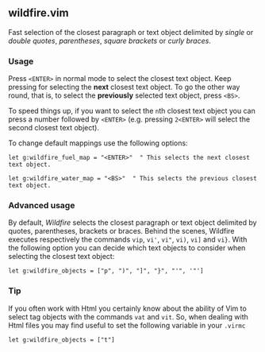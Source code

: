 ## wildfire.vim

Fast selection of the closest paragraph or text object delimited by *single* or *double quotes*,
*parentheses*, *square brackets* or *curly braces*.


### Usage

Press `<ENTER>` in normal mode to select the closest text object. Keep pressing for selecting the
**next** closest text object. To go the other way round, that is, to select the **previously**
selected text object, press `<BS>`.

To speed things up, if you want to select the `n`th closest text object you can press a number
followed by `<ENTER>` (e.g. pressing `2<ENTER>` will select the second closest text
object).

To change default mappings use the following options:

```vim
let g:wildfire_fuel_map = "<ENTER>"  " This selects the next closest text object.

let g:wildfire_water_map = "<BS>"  " This selects the previous closest text object.
```

### Advanced usage

By default, *Wildfire* selects the closest paragraph or text object delimited by quotes,
parentheses, brackets or braces. Behind the scenes, Wildfire executes respectively the commands
`vip`, `vi'`, `vi"`, `vi)`, `vi]` and `vi}`. With the following option you can decide which text
objects to consider when selecting the closest text object:

```vim
let g:wildfire_objects = ["p", ")", "]", "}", "'", '"']
```

### Tip

If you often work with Html you certainly know about the ability of Vim to select tag objects with
the commands `vat` and `vit`. So, when dealing with Html files you may find useful to set the
following variable in your `.virmc`

```vim
let g:wildfire_objects = ["t"]
```



